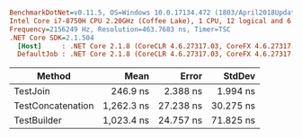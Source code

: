 ``` ini

BenchmarkDotNet=v0.11.5, OS=Windows 10.0.17134.472 (1803/April2018Update/Redstone4)
Intel Core i7-8750H CPU 2.20GHz (Coffee Lake), 1 CPU, 12 logical and 6 physical cores
Frequency=2156249 Hz, Resolution=463.7683 ns, Timer=TSC
.NET Core SDK=2.1.504
  [Host]     : .NET Core 2.1.8 (CoreCLR 4.6.27317.03, CoreFX 4.6.27317.03), 64bit RyuJIT  [AttachedDebugger]
  DefaultJob : .NET Core 2.1.8 (CoreCLR 4.6.27317.03, CoreFX 4.6.27317.03), 64bit RyuJIT


```
|            Method |       Mean |     Error |    StdDev |
|------------------ |-----------:|----------:|----------:|
|          TestJoin |   246.9 ns |  2.388 ns |  1.994 ns |
| TestConcatenation | 1,262.3 ns | 27.238 ns | 30.275 ns |
|       TestBuilder | 1,023.4 ns | 24.757 ns | 71.825 ns |
